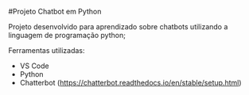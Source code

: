 #Projeto Chatbot em Python

Projeto desenvolvido para aprendizado sobre chatbots utilizando a linguagem de programação python;

Ferramentas utilizadas:
- VS Code
- Python
- Chatterbot (https://chatterbot.readthedocs.io/en/stable/setup.html)